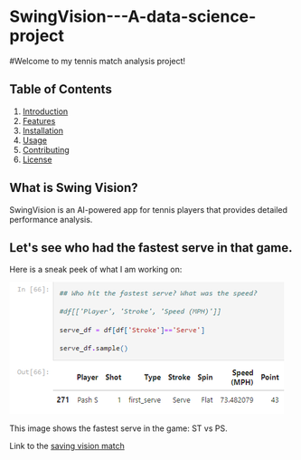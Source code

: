 # SwingVision---A-data-science-project

#Welcome to my tennis match analysis project!

## Table of Contents
1. [Introduction](#introduction)
2. [Features](#features)
3. [Installation](#installation)
4. [Usage](#usage)
5. [Contributing](#contributing)
6. [License](#license)

## What is Swing Vision?

SwingVision is an AI-powered app for tennis players that provides detailed performance analysis.

## Let's see who had the fastest serve in that game.

Here is a sneak peek of what I am working on:

![Example Image](fastest_serve.png)

This image shows the fastest serve in the game: ST vs PS.

Link to the [saving vision match](https://swing.vision/matches/2b1cd6b2-7b15-41e4-893e-07050787d89b) 
